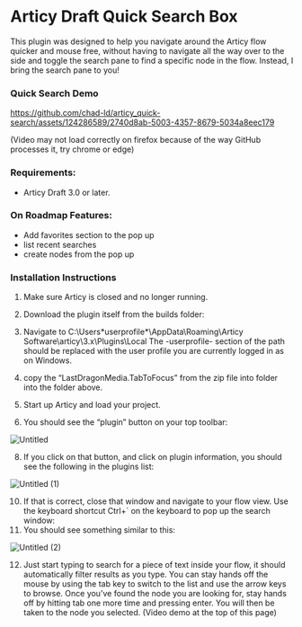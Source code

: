 # Articy Draft Quick Search Box
This plugin was designed to help you navigate around the Articy flow quicker and mouse free, without having to navigate all the way over to the side and toggle the search pane to find a specific node in the flow. Instead, I bring the search pane to you! 

### Quick Search Demo

https://github.com/chad-ld/articy_quick-search/assets/124286589/2740d8ab-5003-4357-8679-5034a8eec179

(Video may not load correctly on firefox because of the way GitHub processes it, try chrome or edge)

### Requirements:

- Articy Draft 3.0 or later.

### On Roadmap Features:

- Add favorites section to the pop up
- list recent searches
- create nodes from the pop up

### Installation Instructions

1. Make sure Articy is closed and no longer running. 
2. Download the plugin itself from the builds folder:
    
3. Navigate to C:\Users\*userprofile*\AppData\Roaming\Articy Software\articy\3.x\Plugins\Local
The -userprofile- section of the path should be replaced with the user profile you are currently logged in as on Windows.
4. copy the “LastDragonMedia.TabToFocus” from the zip file into folder into the folder above. 
5. Start up Articy and load your project. 
6. You should see the “plugin” button on your top toolbar:

![Untitled](https://github.com/chad-ld/articy_quick-search/assets/124286589/b6e26b86-2750-4091-8a73-ff4292b35ddb)

8. If you click on that button, and click on plugin information, you should see the following in the plugins list:

![Untitled (1)](https://github.com/chad-ld/articy_quick-search/assets/124286589/2b7f40f2-0b08-4e0a-92a8-b5736ae4ca4c)  

10. If that is correct, close that window and navigate to your flow view. Use the keyboard shortcut Ctrl+` on the keyboard to pop up the search window:
11. You should see something similar to this:

![Untitled (2)](https://github.com/chad-ld/articy_quick-search/assets/124286589/5876544a-0481-42e4-9b74-8213499e7281)

12. Just start typing to search for a piece of text inside your flow, it should automatically filter results as you type. You can stay hands off the mouse by using the tab key to switch to the list and use the arrow keys to browse. Once you’ve found the node you are looking for, stay hands off by hitting tab one more time and pressing enter. You will then be taken to the node you selected. (Video demo at the top of this page)
